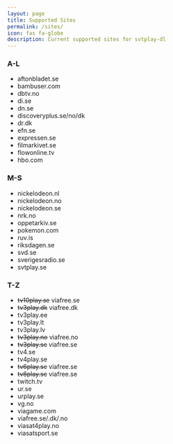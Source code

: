 ```yaml
---
layout: page
title: Supported Sites
permalink: /sites/
icon: fas fa-globe
description: Current supported sites for svtplay-dl
---
```


<div class="row">
<div class="col-md-4">
<h3>A-L</h3>
<ul>
<li>aftonbladet.se</li>
<li>bambuser.com</li>
<li>dbtv.no</li>
<li>di.se</li>
<li>dn.se</li>
<li>discoveryplus.se/no/dk</li>
<li>dr.dk</li>
<li>efn.se</li>
<li>expressen.se</li>
<li>filmarkivet.se</li>
<li>flowonline.tv</li>
<li>hbo.com</li>
</ul>
</div>
<div class="col-md-4">
<h3>M-S</h3>
<ul>
<li>nickelodeon.nl</li>
<li>nickelodeon.no</li>
<li>nickelodeon.se</li>
<li>nrk.no</li>
<li>oppetarkiv.se</li>
<li>pokemon.com</li>
<li>ruv.is</li>
<li>riksdagen.se</li>
<li>svd.se</li>
<li>sverigesradio.se</li>
<li>svtplay.se</li>
</ul>
</div>
<div class="col-md-4">
<h3>T-Z</h3>
<ul>
<li><del>tv10play.se</del> viafree.se</li>
<li><del>tv3play.dk</del> viafree.dk</li>
<li>tv3play.ee</li>
<li>tv3play.lt</li>
<li>tv3play.lv</li>
<li><del>tv3play.no</del> viafree.no</li>
<li><del>tv3play.se</del> viafree.se</li>
<li>tv4.se</li>
<li>tv4play.se</li>
<li><del>tv6play.se</del> viafree.se</li>
<li><del>tv8play.se</del> viafree.se</li>
<li>twitch.tv</li>
<li>ur.se</li>
<li>urplay.se</li>
<li>vg.no</li>
<li>viagame.com</li>
<li>viafree.se/.dk/.no</li>
<li>viasat4play.no</li>
<li>viasatsport.se</li>
</ul>
</div>
</div>
